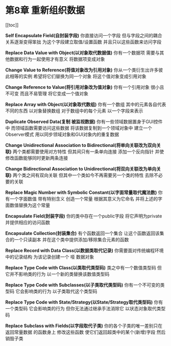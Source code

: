 # 第8章 重新组织数据

[[toc]]

**Self Encapsulate Field(自封装字段)**
你直接访问一个字段 但与字段之间的耦合关系逐渐变得笨拙
为这个字段建立取值/设置函数 并且只以这些函数来访问字段

**Replace Data Value with Object(以对象取代数据值)**
你有一个数据项 需要与其他数据和行为一起使用才有意义
将数据项变成对象

**Change Value to Reference(将值对象改为引用对象)**
你从一个类衍生出许多彼此相等的实例 希望将它们替换为同一个对象
将这个值对象变成引用对象

**Change Reference to Value(将引用对象改为值对象)**
你有一个引用对象 很小且不可变 而且不易管理
将它变成一个值对象

**Replace Array with Object(以对象取代数组)**
你有一个数组 其中的元素各自代表不同的东西
以对象替换数组 对于数组中的每个元素 以一个字段来表示

**Duplicate Observed Data(复制 被监视数据)**
你有一些领域数据置身于GUI控件中 而领域函数需要访问这些数据
将该数据复制到一个领域对象中 建立一个Observer模式 用以同步领域对象和GUI对象内的重复数据

**Change Unidirectional Association to Bidirectional(将单向关联改为双向关联)**
两个类都需要使用对方特性 但其间只有一条单向连接
添加一个反向指针 并使修改函数能够同时更新两条连接

**Change Bidirectional Association to Unidirectional(将双向关联改为单向关联)**
两个类之间有双向关联 但其中一个类如今不再需要另一个类的特性
去除不必要的关联

**Replace Magic Number with Symbolic Constant(以字面常量取代魔法数)**
你有一个字面数值 带有特别含义
创造一个常量 根据其意义为它命名 并将上述的字面数值替换为这个常量

**Encapsulate Field(封装字段)**
你的类中存在一个public字段
将它声明为private 并提供相应的访问函数

**Encapsulate Collection(封装集合)**
有个函数返回一个集合
让这个函数返回该集合的一个只读副本 并在这个类中提供添加/移除集合元素的函数

**Replace Record with Data Class(以数据类取代记录)**
你需要面对传统编程环境中的记录结构
为该记录创建一个 哑 数据对象

**Replace Type Code with Class(以类取代类型码)**
类之中有一个数值类型码 但它并不影响类的行为
以一个新的类替换该数值类型码

**Replace Type Code with Subclasses(以子类取代类型码)**
你有一个不可变的类型码 它会影响类的行为
以子类取代这个类型码

**Replace Type Code with State/Strategy(以State/Strategy取代类型码)**
你有一个类型码 它会影响类的行为 但你无法通过继承手法消除它
以状态对象取代类型码

**Replace Subclass with Fields(以字段取代子类)**
你的各个子类的唯一差别只在 返回常量数据 的函数身上
修改这些函数 使它们返回超类中的某个(新增)字段 然后销毁子类